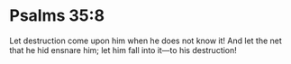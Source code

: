 # Psalms 35:8

Let destruction come upon him when he does not know it! And let the net that he hid ensnare him; let him fall into it—to his destruction!
